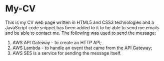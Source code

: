 # My-CV
This is my CV web page written in HTML5 and CSS3 technologies and a JavaScript code snippet has been added to it to be able to send me emails and be able to contact me.
The following was used to send the message:
1) AWS API Gateway - to create an HTTP API;
2) AWS Lambda - to handle an event that came from the API Gateway;
3) AWS SES is a service for sending the message itself.
